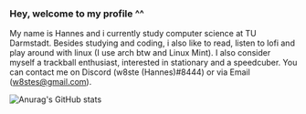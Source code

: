 ### Hey, welcome to my profile ^^
My name is Hannes and i currently study computer science at TU Darmstadt.
Besides studying and coding, i also like to read, listen to lofi and play around 
with linux (I use arch btw and Linux Mint).
I also consider myself a trackball enthusiast, interested in stationary and a speedcuber.
You can contact me on Discord (w8ste (Hannes)#8444) or via Email (w8stes@gmail.com).

![Anurag's GitHub stats](https://github-readme-stats.vercel.app/api?username=w8ste&hide=stars,prs&theme=gruvbox&count_private=true&bg_color=00000000)
